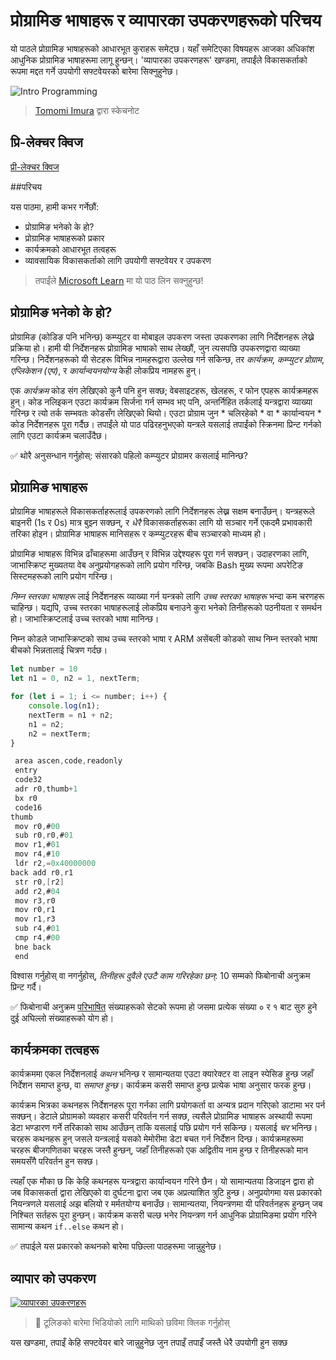 # प्रोग्रामिङ भाषाहरू र व्यापारका उपकरणहरूको परिचय

यो पाठले प्रोग्रामिङ भाषाहरूको आधारभूत कुराहरू समेट्छ। यहाँ समेटिएका विषयहरू आजका अधिकांश आधुनिक प्रोग्रामिङ भाषाहरूमा लागू हुन्छन्। 'व्यापारका उपकरणहरू' खण्डमा, तपाईंले विकासकर्ताको रूपमा मद्दत गर्ने उपयोगी सफ्टवेयरको बारेमा सिक्नुहुनेछ।

![Intro Programming](../../sketchnotes/webdev101-programming.png)
> [Tomomi Imura](https://twitter.com/girlie_mac) द्वारा स्केचनोट

## प्रि-लेक्चर क्विज
[प्री-लेक्चर क्विज](https://happy-mud-02d95f10f.azurestaticapps.net/quiz/1)

##परिचय

यस पाठमा, हामी कभर गर्नेछौं:

- प्रोग्रामिङ भनेको के हो?
- प्रोग्रामिङ भाषाहरूको प्रकार
- कार्यक्रमको आधारभूत तत्वहरू
- व्यावसायिक विकासकर्ताको लागि उपयोगी सफ्टवेयर र उपकरण

> तपाईंले [Microsoft Learn](https://docs.microsoft.com/learn/modules/web-development-101/introduction-programming?WT.mc_id=academic-13441-cxa) मा यो पाठ लिन सक्नुहुन्छ!

## प्रोग्रामिङ भनेको के हो?

प्रोग्रामिङ (कोडिङ पनि भनिन्छ) कम्प्युटर वा मोबाइल उपकरण जस्ता उपकरणका लागि निर्देशनहरू लेख्ने प्रक्रिया हो। हामी यी निर्देशनहरू प्रोग्रामिङ भाषाको साथ लेख्छौं, जुन त्यसपछि उपकरणद्वारा व्याख्या गरिन्छ। निर्देशनहरूको यी सेटहरू विभिन्न नामहरूद्वारा उल्लेख गर्न सकिन्छ, तर *कार्यक्रम*, *कम्प्युटर प्रोग्राम*, *एप्लिकेशन (एप)*, र *कार्यान्वयनयोग्य* केही लोकप्रिय नामहरू हुन्।

एक *कार्यक्रम* कोड संग लेखिएको कुनै पनि हुन सक्छ; वेबसाइटहरू, खेलहरू, र फोन एपहरू कार्यक्रमहरू हुन्। कोड नलिइकन एउटा कार्यक्रम सिर्जना गर्न सम्भव भए पनि, अन्तर्निहित तर्कलाई यन्त्रद्वारा व्याख्या गरिन्छ र त्यो तर्क सम्भवतः कोडसँग लेखिएको थियो। एउटा प्रोग्राम जुन * चलिरहेको * वा * कार्यान्वयन * कोड निर्देशनहरू पूरा गर्दैछ। तपाईंले यो पाठ पढिरहनुभएको यन्त्रले यसलाई तपाईंको स्क्रिनमा प्रिन्ट गर्नको लागि एउटा कार्यक्रम चलाउँदैछ।

✅ थोरै अनुसन्धान गर्नुहोस्: संसारको पहिलो कम्प्युटर प्रोग्रामर कसलाई मानिन्छ?

## प्रोग्रामिङ भाषाहरू

प्रोग्रामिङ भाषाहरूले विकासकर्ताहरूलाई उपकरणको लागि निर्देशनहरू लेख्न सक्षम बनाउँछन्। यन्त्रहरूले बाइनरी (1s र 0s) मात्र बुझ्न सक्छन्, र *धेरै* विकासकर्ताहरूका लागि यो सञ्चार गर्ने एकदमै प्रभावकारी तरिका होइन। प्रोग्रामिङ भाषाहरू मानिसहरू र कम्प्युटरहरू बीच सञ्चारको माध्यम हो।

प्रोग्रामिङ भाषाहरू विभिन्न ढाँचाहरूमा आउँछन् र विभिन्न उद्देश्यहरू पूरा गर्न सक्छन्। उदाहरणका लागि, जाभास्क्रिप्ट मुख्यतया वेब अनुप्रयोगहरूको लागि प्रयोग गरिन्छ, जबकि Bash मुख्य रूपमा अपरेटिङ सिस्टमहरूको लागि प्रयोग गरिन्छ।

*निम्न स्तरका भाषाहरू* लाई निर्देशनहरू व्याख्या गर्न यन्त्रको लागि *उच्च स्तरका भाषाहरू* भन्दा कम चरणहरू चाहिन्छ। यद्यपि, उच्च स्तरका भाषाहरूलाई लोकप्रिय बनाउने कुरा भनेको तिनीहरूको पठनीयता र समर्थन हो। जाभास्क्रिप्टलाई उच्च स्तरको भाषा मानिन्छ।

निम्न कोडले जाभास्क्रिप्टको साथ उच्च स्तरको भाषा र ARM असेंबली कोडको साथ निम्न स्तरको भाषा बीचको भिन्नतालाई चित्रण गर्दछ।

```javascript
let number = 10
let n1 = 0, n2 = 1, nextTerm;

for (let i = 1; i <= number; i++) {
    console.log(n1);
    nextTerm = n1 + n2;
    n1 = n2;
    n2 = nextTerm;
}
```

```c
 area ascen,code,readonly
 entry
 code32
 adr r0,thumb+1
 bx r0
 code16
thumb
 mov r0,#00
 sub r0,r0,#01
 mov r1,#01
 mov r4,#10
 ldr r2,=0x40000000
back add r0,r1
 str r0,[r2]
 add r2,#04
 mov r3,r0
 mov r0,r1
 mov r1,r3
 sub r4,#01
 cmp r4,#00
 bne back
 end
```

विश्वास गर्नुहोस् वा नगर्नुहोस्, *तिनीहरू दुवैले एउटै काम गरिरहेका छन्*: 10 सम्मको फिबोनाची अनुक्रम प्रिन्ट गर्दै।

✅ फिबोनाची अनुक्रम [परिभाषित](https://en.wikipedia.org/wiki/Fibonacci_number) संख्याहरूको सेटको रूपमा हो जसमा प्रत्येक संख्या ० र १ बाट सुरु हुने दुई अघिल्लो संख्याहरूको योग हो।

## कार्यक्रमका तत्वहरू

कार्यक्रममा एकल निर्देशनलाई *कथन* भनिन्छ र सामान्यतया एउटा क्यारेक्टर वा लाइन स्पेसिङ हुन्छ जहाँ निर्देशन समाप्त हुन्छ, वा *समाप्त हुन्छ*। कार्यक्रम कसरी समाप्त हुन्छ प्रत्येक भाषा अनुसार फरक हुन्छ।

कार्यक्रम भित्रका कथनहरू निर्देशनहरू पूरा गर्नका लागि प्रयोगकर्ता वा अन्यत्र प्रदान गरिएको डाटामा भर पर्न सक्छन्। डेटाले प्रोग्रामको व्यवहार कसरी परिवर्तन गर्न सक्छ, त्यसैले प्रोग्रामिङ भाषाहरू अस्थायी रूपमा डेटा भण्डारण गर्ने तरिकाको साथ आउँछन् ताकि यसलाई पछि प्रयोग गर्न सकिन्छ। यसलाई *चर* भनिन्छ। चरहरू कथनहरू हुन् जसले यन्त्रलाई यसको मेमोरीमा डेटा बचत गर्न निर्देशन दिन्छ। कार्यक्रमहरूमा चरहरू बीजगणितका चरहरू जस्तै हुन्छन्, जहाँ तिनीहरूको एक अद्वितीय नाम हुन्छ र तिनीहरूको मान समयसँगै परिवर्तन हुन सक्छ।

त्यहाँ एक मौका छ कि केहि कथनहरू यन्त्रद्वारा कार्यान्वयन गरिने छैन। यो सामान्यतया डिजाइन द्वारा हो जब विकासकर्ता द्वारा लेखिएको वा दुर्घटना द्वारा जब एक अप्रत्याशित त्रुटि हुन्छ। अनुप्रयोगमा यस प्रकारको नियन्त्रणले यसलाई अझ बलियो र मर्मतयोग्य बनाउँछ। सामान्यतया, नियन्त्रणमा यी परिवर्तनहरू हुन्छन् जब निश्चित सर्तहरू पूरा हुन्छन्। कार्यक्रम कसरी चल्छ भनेर नियन्त्रण गर्न आधुनिक प्रोग्रामिङमा प्रयोग गरिने सामान्य कथन `if..else` कथन हो।

✅ तपाईले यस प्रकारको कथनको बारेमा पछिल्ला पाठहरूमा जान्नुहुनेछ।

## व्यापार को उपकरण

[![व्यापारका उपकरणहरू](https://img.youtube.com/vi/69WJeXGBdxg/0.jpg)](https://youtube.com/watch?v=69WJeXGBdxg "व्यापारको उपकरण")

> 🎥 टूलिङको बारेमा भिडियोको लागि माथिको छविमा क्लिक गर्नुहोस्

यस खण्डमा, तपाइँ केहि सफ्टवेयर बारे जान्नुहुनेछ जुन तपाइँ तपाइँ जस्तै धेरै उपयोगी हुन सक्छ
